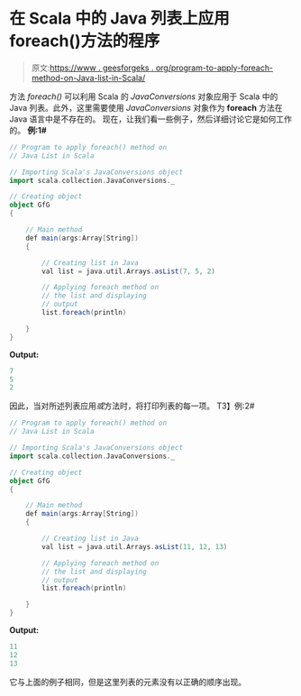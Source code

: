 # 在 Scala 中的 Java 列表上应用 foreach()方法的程序

> 原文:[https://www . geesforgeks . org/program-to-apply-foreach-method-on-Java-list-in-Scala/](https://www.geeksforgeeks.org/program-to-apply-foreach-method-on-java-list-in-scala/)

方法 *foreach()* 可以利用 Scala 的 *JavaConversions* 对象应用于 Scala 中的 Java 列表。此外，这里需要使用 *JavaConversions* 对象作为 **foreach** 方法在 Java 语言中是不存在的。
现在，让我们看一些例子，然后详细讨论它是如何工作的。
**例:1#**

```scala
// Program to apply foreach() method on 
// Java List in Scala

// Importing Scala's JavaConversions object
import scala.collection.JavaConversions._

// Creating object
object GfG
{ 

    // Main method
    def main(args:Array[String])
    {

        // Creating list in Java
        val list = java.util.Arrays.asList(7, 5, 2)

        // Applying foreach method on 
        // the list and displaying
        // output
        list.foreach(println)

    }
}
```

**Output:**

```scala
7
5
2

```

因此，当对所述列表应用*或*方法时，将打印列表的每一项。
T3】例:2#

```scala
// Program to apply foreach() method on 
// Java List in Scala

// Importing Scala's JavaConversions object
import scala.collection.JavaConversions._

// Creating object
object GfG
{ 

    // Main method
    def main(args:Array[String])
    {

        // Creating list in Java
        val list = java.util.Arrays.asList(11, 12, 13)

        // Applying foreach method on 
        // the list and displaying
        // output
        list.foreach(println)

    }
}
```

**Output:**

```scala
11
12
13

```

它与上面的例子相同，但是这里列表的元素没有以正确的顺序出现。